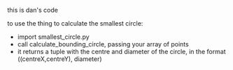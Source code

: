 this is dan's code

to use the thing to calculate the smallest circle:
- import smallest_circle.py
- call calculate_bounding_circle, passing your array of points
- it returns a tuple with the centre and diameter of the circle, in the format ((centreX,centreY), diameter)